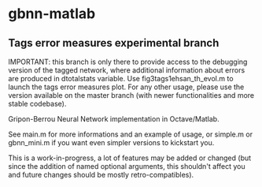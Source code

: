 gbnn-matlab
===========

Tags error measures experimental branch
------------------------------------------------------------

IMPORTANT: this branch is only there to provide access to the debugging version of the tagged network, where additional information about errors are produced in dtotalstats variable. Use fig3tags1ehsan_th_evol.m to launch the tags error measures plot. For any other usage, please use the version available on the master branch (with newer functionalities and more stable codebase).

Gripon-Berrou Neural Network implementation in Octave/Matlab.

See main.m for more informations and an example of usage, or simple.m or gbnn_mini.m if you want even simpler versions to kickstart you.

This is a work-in-progress, a lot of features may be added or changed (but since the addition of named optional arguments, this shouldn't affect you and future changes should be mostly retro-compatibles).
